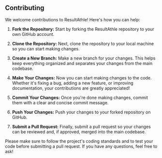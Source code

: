 ## Contributing

We welcome contributions to ResultAthle! Here's how you can help:

1. **Fork the Repository:** Start by forking the ResultAthle repository to your own GitHub account.

2. **Clone the Repository:** Next, clone the repository to your local machine so you can start making changes.

3. **Create a New Branch:** Make a new branch for your changes. This helps keep everything organized and separates your changes from the main codebase.

4. **Make Your Changes:** Now you can start making changes to the code. Whether it's fixing a bug, adding a new feature, or improving documentation, your contributions are greatly appreciated!

5. **Commit Your Changes:** Once you're done making changes, commit them with a clear and concise commit message.

6. **Push Your Changes:** Push your changes to your forked repository on GitHub.

7. **Submit a Pull Request:** Finally, submit a pull request so your changes can be reviewed and, if approved, merged into the main codebase.

Please make sure to follow the project's coding standards and to test your code before submitting a pull request. If you have any questions, feel free to ask!
